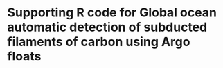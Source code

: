 # Supporting R code for Global ocean automatic detection of subducted filaments of carbon using Argo floats
